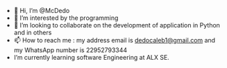 - 👋 Hi, I’m @McDedo
- 👀 I’m interested by the programming
- 💞️ I’m looking to collaborate on the development of application in Python and in others
- 📫 How to reach me : my address email is dedocaleb1@gmail.com and my WhatsApp number is 22952793344
- I’m currently learning software Engineering at ALX SE.
<!---
McDedo/McDedo is a ✨ special ✨ repository because its `README.md` (this file) appears on your GitHub profile.
You can click the Preview link to take a look at your changes.
--->
